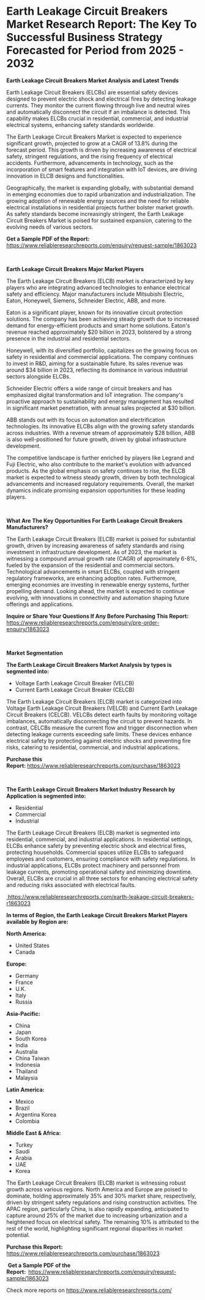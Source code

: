 <p><h1>Earth Leakage Circuit Breakers Market Research Report: The Key To Successful Business Strategy Forecasted for Period from 2025 - 2032</h1></p><p><strong>Earth Leakage Circuit Breakers Market Analysis and Latest Trends</strong></p>
<p><p>Earth Leakage Circuit Breakers (ELCBs) are essential safety devices designed to prevent electric shock and electrical fires by detecting leakage currents. They monitor the current flowing through live and neutral wires and automatically disconnect the circuit if an imbalance is detected. This capability makes ELCBs crucial in residential, commercial, and industrial electrical systems, enhancing safety standards worldwide.</p><p>The Earth Leakage Circuit Breakers Market is expected to experience significant growth, projected to grow at a CAGR of 13.8% during the forecast period. This growth is driven by increasing awareness of electrical safety, stringent regulations, and the rising frequency of electrical accidents. Furthermore, advancements in technology, such as the incorporation of smart features and integration with IoT devices, are driving innovation in ELCB designs and functionalities.</p><p>Geographically, the market is expanding globally, with substantial demand in emerging economies due to rapid urbanization and industrialization. The growing adoption of renewable energy sources and the need for reliable electrical installations in residential projects further bolster market growth. As safety standards become increasingly stringent, the Earth Leakage Circuit Breakers Market is poised for sustained expansion, catering to the evolving needs of various sectors.</p></p>
<p><strong>Get a Sample PDF of the Report:&nbsp;</strong> <a href="https://www.reliableresearchreports.com/enquiry/request-sample/1863023?utm_campaign=2331&utm_medium=2&utm_source=Github&utm_content=ia&utm_term=11022025&utm_id=earth-leakage-circuit-breakers">https://www.reliableresearchreports.com/enquiry/request-sample/1863023</a></p>
<p>&nbsp;</p>
<p><strong>Earth Leakage Circuit Breakers Major Market Players</strong></p>
<p><p>The Earth Leakage Circuit Breakers (ELCB) market is characterized by key players who are integrating advanced technologies to enhance electrical safety and efficiency. Major manufacturers include Mitsubishi Electric, Eaton, Honeywell, Siemens, Schneider Electric, ABB, and more.</p><p>Eaton is a significant player, known for its innovative circuit protection solutions. The company has been achieving steady growth due to increased demand for energy-efficient products and smart home solutions. Eaton's revenue reached approximately $20 billion in 2023, bolstered by a strong presence in the industrial and residential sectors.</p><p>Honeywell, with its diversified portfolio, capitalizes on the growing focus on safety in residential and commercial applications. The company continues to invest in R&D, aiming for a sustainable future. Its sales revenue was around $34 billion in 2023, reflecting its dominance in various industrial sectors alongside ELCBs.</p><p>Schneider Electric offers a wide range of circuit breakers and has emphasized digital transformation and IoT integration. The company's proactive approach to sustainability and energy management has resulted in significant market penetration, with annual sales projected at $30 billion.</p><p>ABB stands out with its focus on automation and electrification technologies. Its innovative ELCBs align with the growing safety standards across industries. With a revenue stream of approximately $28 billion, ABB is also well-positioned for future growth, driven by global infrastructure development.</p><p>The competitive landscape is further enriched by players like Legrand and Fuji Electric, who also contribute to the market's evolution with advanced products. As the global emphasis on safety continues to rise, the ELCB market is expected to witness steady growth, driven by both technological advancements and increased regulatory requirements. Overall, the market dynamics indicate promising expansion opportunities for these leading players.</p></p>
<p>&nbsp;</p>
<p><strong>What Are The Key Opportunities For Earth Leakage Circuit Breakers Manufacturers?</strong></p>
<p><p>The Earth Leakage Circuit Breakers (ELCB) market is poised for substantial growth, driven by increasing awareness of safety standards and rising investment in infrastructure development. As of 2023, the market is witnessing a compound annual growth rate (CAGR) of approximately 6-8%, fueled by the expansion of the residential and commercial sectors. Technological advancements in smart ELCBs, coupled with stringent regulatory frameworks, are enhancing adoption rates. Furthermore, emerging economies are investing in renewable energy systems, further propelling demand. Looking ahead, the market is expected to continue evolving, with innovations in connectivity and automation shaping future offerings and applications.</p></p>
<p><strong>Inquire or Share Your Questions If Any Before Purchasing This Report:</strong> <a href="https://www.reliableresearchreports.com/enquiry/pre-order-enquiry/1863023?utm_campaign=2331&utm_medium=2&utm_source=Github&utm_content=ia&utm_term=11022025&utm_id=earth-leakage-circuit-breakers">https://www.reliableresearchreports.com/enquiry/pre-order-enquiry/1863023</a></p>
<p>&nbsp;</p>
<p><strong>Market Segmentation</strong></p>
<p><strong>The Earth Leakage Circuit Breakers Market Analysis by types is segmented into:</strong></p>
<p><ul><li>Voltage Earth Leakage Circuit Breaker (VELCB)</li><li>Current Earth Leakage Circuit Breaker (CELCB)</li></ul></p>
<p><p>The Earth Leakage Circuit Breakers (ELCB) market is categorized into Voltage Earth Leakage Circuit Breakers (VELCB) and Current Earth Leakage Circuit Breakers (CELCB). VELCBs detect earth faults by monitoring voltage imbalances, automatically disconnecting the circuit to prevent hazards. In contrast, CELCBs measure the current flow and trigger disconnection when detecting leakage currents exceeding safe limits. These devices enhance electrical safety by protecting against electric shocks and preventing fire risks, catering to residential, commercial, and industrial applications.</p></p>
<p><strong>Purchase this Report:&nbsp;</strong><a href="https://www.reliableresearchreports.com/purchase/1863023?utm_campaign=2331&utm_medium=2&utm_source=Github&utm_content=ia&utm_term=11022025&utm_id=earth-leakage-circuit-breakers">https://www.reliableresearchreports.com/purchase/1863023</a></p>
<p>&nbsp;</p>
<p><strong>The Earth Leakage Circuit Breakers Market Industry Research by Application is segmented into:</strong></p>
<p><ul><li>Residential</li><li>Commercial</li><li>Industrial</li></ul></p>
<p><p>The Earth Leakage Circuit Breakers (ELCB) market is segmented into residential, commercial, and industrial applications. In residential settings, ELCBs enhance safety by preventing electric shock and electrical fires, protecting households. Commercial spaces utilize ELCBs to safeguard employees and customers, ensuring compliance with safety regulations. In industrial applications, ELCBs protect machinery and personnel from leakage currents, promoting operational safety and minimizing downtime. Overall, ELCBs are crucial in all three sectors for enhancing electrical safety and reducing risks associated with electrical faults.</p></p>
<p><a href="https://www.reliableresearchreports.com/earth-leakage-circuit-breakers-r1863023?utm_campaign=2331&utm_medium=2&utm_source=Github&utm_content=ia&utm_term=11022025&utm_id=earth-leakage-circuit-breakers">&nbsp;https://www.reliableresearchreports.com/earth-leakage-circuit-breakers-r1863023</a></p>
<p><strong>In terms of Region, the Earth Leakage Circuit Breakers Market Players available by Region are:</strong></p>
<p>
    <p> <strong> North America: </strong>
        <ul>
            <li>United States</li>
            <li>Canada</li>
        </ul>
        </p> 
    <p> <strong> Europe: </strong>
        <ul>
            <li>Germany</li>
            <li>France</li>
            <li>U.K.</li>
            <li>Italy</li>
            <li>Russia</li>
        </ul>
        </p> 
    <p> <strong> Asia-Pacific: </strong>
        <ul>
            <li>China</li>
            <li>Japan</li>
            <li>South Korea</li>
            <li>India</li>
            <li>Australia</li>
            <li>China Taiwan</li>
            <li>Indonesia</li>
            <li>Thailand</li>
            <li>Malaysia</li>
        </ul>
        </p> 
    <p> <strong> Latin America: </strong>
        <ul>
            <li>Mexico</li>
            <li>Brazil</li>
            <li>Argentina Korea</li>
            <li>Colombia</li>
        </ul>
        </p> 
    <p> <strong> Middle East & Africa: </strong>
        <ul>
            <li>Turkey</li>
            <li>Saudi</li>
            <li>Arabia</li>
            <li>UAE</li>
            <li>Korea</li>
        </ul>
    </p>
    </p>
<p><p>The Earth Leakage Circuit Breakers (ELCB) market is witnessing robust growth across various regions. North America and Europe are poised to dominate, holding approximately 35% and 30% market share, respectively, driven by stringent safety regulations and rising construction activities. The APAC region, particularly China, is also rapidly expanding, anticipated to capture around 25% of the market due to increasing urbanization and a heightened focus on electrical safety. The remaining 10% is attributed to the rest of the world, highlighting significant regional disparities in market potential.</p></p>
<p><strong>Purchase this Report: </strong><a href="https://www.reliableresearchreports.com/purchase/1863023?utm_campaign=2331&utm_medium=2&utm_source=Github&utm_content=ia&utm_term=11022025&utm_id=earth-leakage-circuit-breakers">https://www.reliableresearchreports.com/purchase/1863023</a></p>
<p>&nbsp;<strong>Get a Sample PDF of the Report:&nbsp;&nbsp;</strong><a href="https://www.reliableresearchreports.com/enquiry/request-sample/1863023?utm_campaign=2331&utm_medium=2&utm_source=Github&utm_content=ia&utm_term=11022025&utm_id=earth-leakage-circuit-breakers">https://www.reliableresearchreports.com/enquiry/request-sample/1863023</a></p>
<p><strong></strong></p>
<p>Check more reports on <a href="https://www.reliableresearchreports.com/?utm_campaign=2331&utm_medium=2&utm_source=Github&utm_content=ia&utm_term=11022025&utm_id=earth-leakage-circuit-breakers">https://www.reliableresearchreports.com/</a></p>